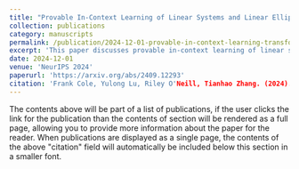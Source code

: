 ```yaml
---
title: "Provable In-Context Learning of Linear Systems and Linear Elliptic PDEs with Transformers" 
collection: publications 
category: manuscripts 
permalink: /publication/2024-12-01-provable-in-context-learning-transformers 
excerpt: 'This paper discusses provable in-context learning of linear systems and linear elliptic PDEs with transformers.' 
date: 2024-12-01 
venue: 'NeurIPS 2024' 
paperurl: 'https://arxiv.org/abs/2409.12293' 
citation: 'Frank Cole, Yulong Lu, Riley O'Neill, Tianhao Zhang. (2024). "Provable In-Context Learning of Linear Systems and Linear Elliptic PDEs with Transformers." NeurIPS 2024.'
---
```


The contents above will be part of a list of publications, if the user clicks the link for the publication than the contents of section will be rendered as a full page, allowing you to provide more information about the paper for the reader. When publications are displayed as a single page, the contents of the above "citation" field will automatically be included below this section in a smaller font.
